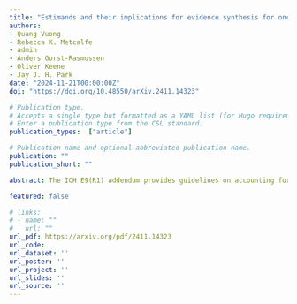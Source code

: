 ```yaml
---
title: "Estimands and their implications for evidence synthesis for oncology: A case study of treatment switching in meta-analysis"
authors:
- Quang Vuong
- Rebecca K. Metcalfe
- admin
- Anders Gorst-Rasmussen
- Oliver Keene
- Jay J. H. Park
date: "2024-11-21T00:00:00Z"
doi: "https://doi.org/10.48550/arXiv.2411.14323"

# Publication type.
# Accepts a single type but formatted as a YAML list (for Hugo requirements).
# Enter a publication type from the CSL standard.
publication_types:  ["article"]

# Publication name and optional abbreviated publication name.
publication: ""
publication_short: ""

abstract: The ICH E9(R1) addendum provides guidelines on accounting for intercurrent events in clinical trials using the estimands framework. However, there has been limited attention on the estimands framework for meta-analysis. Using treatment switching, a well-known intercurrent event that occurs frequently in oncology, we conducted a simulation study to explore the bias introduced by pooling together estimates targeting different estimands in a meta-analysis of randomized clinical trials (RCTs) that allowed for treatment switching. We simulated overall survival data of a collection of RCTs that allowed patients in the control group to switch to the intervention treatment after disease progression under fixed-effects and random-effects models. For each RCT, we calculated effect estimates for a treatment policy estimand that ignored treatment switching, and a hypothetical estimand that accounted for treatment switching by censoring switchers at the time of switching. Then, we performed random-effects and fixed-effects meta-analyses to pool together RCT effect estimates while varying the proportions of treatment policy and hypothetical effect estimates. We compared the results of meta-analyses that pooled different types of effect estimates with those that pooled only treatment policy or hypothetical estimates. We found that pooling estimates targeting different estimands results in pooled estimators that reflect neither the treatment policy estimand nor the hypothetical estimand. This finding shows that pooling estimates of varying target estimands can generate misleading results, even under a random-effects model. Adopting the estimands framework for meta-analysis may improve alignment between meta-analytic results and the clinical research question of interest.

featured: false

# links:
# - name: ""
#   url: ""
url_pdf: https://arxiv.org/pdf/2411.14323
url_code: 
url_dataset: ''
url_poster: ''
url_project: ''
url_slides: ''
url_source: ''
---
```

